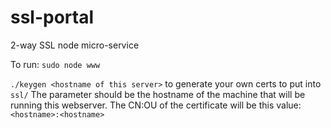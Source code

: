 # ssl-portal
2-way SSL node micro-service


To run: `sudo node www`

`./keygen <hostname of this server>` to generate your own certs to put into `ssl/` The parameter should be the hostname of the machine that will be running this webserver. The CN:OU of the certificate will be this value: `<hostname>:<hostname>`
